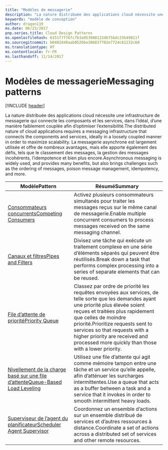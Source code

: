 ```yaml
---
title: "Modèles de messagerie"
description: "La nature distribuée des applications cloud nécessite une infrastructure de messagerie qui connecte les composants et les services, dans l’idéal, d’une manière faiblement couplée afin d’optimiser l’extensibilité. La messagerie asynchrone est largement utilisée et offre de nombreux avantages, mais elle apporte également des défis, tels que le classement des messages, la gestion des messages incohérents, l’idempotence et bien plus encore."
keywords: "modèle de conception"
author: dragon119
ms.date: 06/23/2017
pnp.series.title: Cloud Design Patterns
ms.openlocfilehash: 6151f7f76fc7b3a953988122db75bdc25b49811f
ms.sourcegitcommit: b0482d49aab0526be386837702e7724c61232c60
ms.translationtype: HT
ms.contentlocale: fr-FR
ms.lasthandoff: 11/14/2017
---
```

# <a name="messaging-patterns"></a><span data-ttu-id="ef50f-105">Modèles de messagerie</span><span class="sxs-lookup"><span data-stu-id="ef50f-105">Messaging patterns</span></span>

[!INCLUDE [header](../../_includes/header.md)]

<span data-ttu-id="ef50f-106">La nature distribuée des applications cloud nécessite une infrastructure de messagerie qui connecte les composants et les services, dans l’idéal, d’une manière faiblement couplée afin d’optimiser l’extensibilité.</span><span class="sxs-lookup"><span data-stu-id="ef50f-106">The distributed nature of cloud applications requires a messaging infrastructure that connects the components and services, ideally in a loosely coupled manner in order to maximize scalability.</span></span> <span data-ttu-id="ef50f-107">La messagerie asynchrone est largement utilisée et offre de nombreux avantages, mais elle apporte également des défis, tels que le classement des messages, la gestion des messages incohérents, l’idempotence et bien plus encore.</span><span class="sxs-lookup"><span data-stu-id="ef50f-107">Asynchronous messaging is widely used, and provides many benefits, but also brings challenges such as the ordering of messages, poison message management, idempotency, and more.</span></span>

| <span data-ttu-id="ef50f-108">Modèle</span><span class="sxs-lookup"><span data-stu-id="ef50f-108">Pattern</span></span> | <span data-ttu-id="ef50f-109">Résumé</span><span class="sxs-lookup"><span data-stu-id="ef50f-109">Summary</span></span> |
| ------- | ------- |
| [<span data-ttu-id="ef50f-110">Consommateurs concurrents</span><span class="sxs-lookup"><span data-stu-id="ef50f-110">Competing Consumers</span></span>](../competing-consumers.md) | <span data-ttu-id="ef50f-111">Activez plusieurs consommateurs simultanés pour traiter les messages reçus sur le même canal de messagerie.</span><span class="sxs-lookup"><span data-stu-id="ef50f-111">Enable multiple concurrent consumers to process messages received on the same messaging channel.</span></span> |
| [<span data-ttu-id="ef50f-112">Canaux et filtres</span><span class="sxs-lookup"><span data-stu-id="ef50f-112">Pipes and Filters</span></span>](../pipes-and-filters.md) | <span data-ttu-id="ef50f-113">Divisez une tâche qui exécute un traitement complexe en une série d’éléments séparés qui peuvent être réutilisés.</span><span class="sxs-lookup"><span data-stu-id="ef50f-113">Break down a task that performs complex processing into a series of separate elements that can be reused.</span></span> |
| [<span data-ttu-id="ef50f-114">File d’attente de priorité</span><span class="sxs-lookup"><span data-stu-id="ef50f-114">Priority Queue</span></span>](../priority-queue.md) | <span data-ttu-id="ef50f-115">Classez par ordre de priorité les requêtes envoyées aux services, de telle sorte que les demandes ayant une priorité plus élevée soient reçues et traitées plus rapidement que celles de moindre priorité.</span><span class="sxs-lookup"><span data-stu-id="ef50f-115">Prioritize requests sent to services so that requests with a higher priority are received and processed more quickly than those with a lower priority.</span></span> |
| [<span data-ttu-id="ef50f-116">Nivellement de la charge basé sur une file d’attente</span><span class="sxs-lookup"><span data-stu-id="ef50f-116">Queue-Based Load Leveling</span></span>](../queue-based-load-leveling.md) | <span data-ttu-id="ef50f-117">Utilisez une file d’attente qui agit comme mémoire tampon entre une tâche et un service qu’elle appelle, afin d’atténuer les surcharges intermittentes.</span><span class="sxs-lookup"><span data-stu-id="ef50f-117">Use a queue that acts as a buffer between a task and a service that it invokes in order to smooth intermittent heavy loads.</span></span> |
| [<span data-ttu-id="ef50f-118">Superviseur de l’agent du planificateur</span><span class="sxs-lookup"><span data-stu-id="ef50f-118">Scheduler Agent Supervisor</span></span>](../scheduler-agent-supervisor.md) | <span data-ttu-id="ef50f-119">Coordonnez un ensemble d’actions sur un ensemble distribué de services et d’autres ressources à distance.</span><span class="sxs-lookup"><span data-stu-id="ef50f-119">Coordinate a set of actions across a distributed set of services and other remote resources.</span></span> |